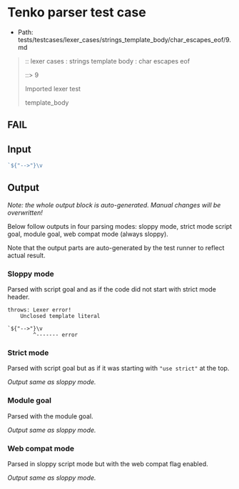 # Tenko parser test case

- Path: tests/testcases/lexer_cases/strings_template_body/char_escapes_eof/9.md

> :: lexer cases : strings template body : char escapes eof
>
> ::> 9
>
> Imported lexer test
>
> template_body

## FAIL

## Input

`````js
`${"-->"}\v
`````

## Output

_Note: the whole output block is auto-generated. Manual changes will be overwritten!_

Below follow outputs in four parsing modes: sloppy mode, strict mode script goal, module goal, web compat mode (always sloppy).

Note that the output parts are auto-generated by the test runner to reflect actual result.

### Sloppy mode

Parsed with script goal and as if the code did not start with strict mode header.

`````
throws: Lexer error!
    Unclosed template literal

`${"-->"}\v
        ^------- error
`````

### Strict mode

Parsed with script goal but as if it was starting with `"use strict"` at the top.

_Output same as sloppy mode._

### Module goal

Parsed with the module goal.

_Output same as sloppy mode._

### Web compat mode

Parsed in sloppy script mode but with the web compat flag enabled.

_Output same as sloppy mode._
